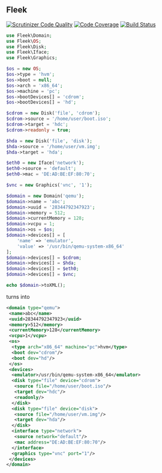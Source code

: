 ## Fleek

[![Scrutinizer Code Quality](https://scrutinizer-ci.com/g/tobiebooth/fleek/badges/quality-score.png?b=master)](https://scrutinizer-ci.com/g/tobiebooth/fleek/?branch=master)
[![Code Coverage](https://scrutinizer-ci.com/g/tobiebooth/fleek/badges/coverage.png?b=master)](https://scrutinizer-ci.com/g/tobiebooth/fleek/?branch=master)
[![Build Status](https://scrutinizer-ci.com/g/tobiebooth/fleek/badges/build.png?b=master)](https://scrutinizer-ci.com/g/tobiebooth/fleek/build-status/master)

```php
use Fleek\Domain;
use Fleek\OS;
use Fleek\Disk;
use Fleek\Iface;
use Fleek\Graphics;

$os = new OS;
$os->type = 'hvm';
$os->boot = null;
$os->arch = 'x86_64';
$os->machine = 'pc';
$os->bootDevices[] = 'cdrom';
$os->bootDevices[] = 'hd';

$cdrom = new Disk('file', 'cdrom');
$cdrom->source = '/home/user/boot.iso';
$cdrom->target = 'hdc';
$cdrom->readonly = true;

$hda = new Disk('file', 'disk');
$hda->source = '/home/user/vm.img';
$hda->target = 'hda';

$eth0 = new Iface('network');
$eth0->source = 'default';
$eth0->mac = 'DE:AD:BE:EF:80:70';

$vnc = new Graphics('vnc', '1');

$domain = new Domain('qemu');
$domain->name = 'abc';
$domain->uuid = '28344792347923';
$domain->memory = 512;
$domain->currentMemory = 128;
$domain->vcpu = 1;
$domain->os = $os;
$domain->devices[] = [
    'name' => 'emulator',
    'value' => '/usr/bin/qemu-system-x86_64'
];
$domain->devices[] = $cdrom;
$domain->devices[] = $hda;
$domain->devices[] = $eth0;
$domain->devices[] = $vnc;

echo $domain->toXML();
```
turns into

```XML
<domain type="qemu">
 <name>abc</name>
 <uuid>28344792347923</uuid>
 <memory>512</memory>
 <currentMemory>128</currentMemory>
 <vcpu>1</vcpu>
 <os>
  <type arch="x86_64" machine="pc">hvm</type>
  <boot dev="cdrom"/>
  <boot dev="hd"/>
 </os>
 <devices>
  <emulator>/usr/bin/qemu-system-x86_64</emulator>
  <disk type="file" device="cdrom">
   <source file="/home/user/boot.iso"/>
   <target dev="hdc"/>
   <readonly/>
  </disk>
  <disk type="file" device="disk">
   <source file="/home/user/vm.img"/>
   <target dev="hda"/>
  </disk>
  <interface type="network">
   <source network="default"/>
   <mac address="DE:AD:BE:EF:80:70"/>
  </interface>
  <graphics type="vnc" port="1"/>
 </devices>
</domain>
```